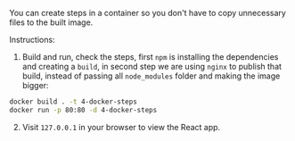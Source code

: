 You can create steps in a container so you don't have to copy unnecessary files to the built image.

Instructions:

1. Build and run, check the steps, first `npm` is installing the dependencies and creating a `build`, in second step we are using `nginx` to publish that build, instead of passing all `node_modules` folder and making the image bigger:
```bash
docker build . -t 4-docker-steps
docker run -p 80:80 -d 4-docker-steps
```

2. Visit `127.0.0.1` in your browser to view the React app.
